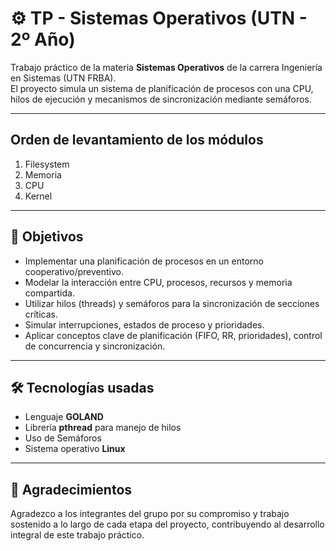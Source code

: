 # ⚙️ TP - Sistemas Operativos (UTN - 2º Año)

Trabajo práctico de la materia **Sistemas Operativos** de la carrera Ingeniería en Sistemas (UTN FRBA).  
El proyecto simula un sistema de planificación de procesos con una CPU, hilos de ejecución y mecanismos de sincronización mediante semáforos.

---

## Orden de levantamiento de los módulos
1. Filesystem
2. Memoria
3. CPU
4. Kernel

---

## 🧠 Objetivos

- Implementar una planificación de procesos en un entorno cooperativo/preventivo.
- Modelar la interacción entre CPU, procesos, recursos y memoria compartida.
- Utilizar hilos (threads) y semáforos para la sincronización de secciones críticas.
- Simular interrupciones, estados de proceso y prioridades.
- Aplicar conceptos clave de planificación (FIFO, RR, prioridades), control de concurrencia y sincronización.

---

## 🛠️ Tecnologías usadas

- Lenguaje **GOLAND**
- Librería **pthread** para manejo de hilos
- Uso de Semáforos
- Sistema operativo **Linux**

---

## 🤝 Agradecimientos

Agradezco a los integrantes del grupo por su compromiso y trabajo sostenido a lo largo de cada etapa del proyecto, contribuyendo al desarrollo integral de este trabajo práctico.
